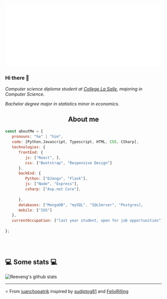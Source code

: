 
<img src="https://github.com/juanchopatrik/juanName/blob/main/svg.svg"/>



### Hi there 👋

<!--
**juanchopatrik/juanchopatrik** is a ✨ _special_ ✨ repository because its `README.md` (this file) appears on your GitHub profile.

Here are some ideas to get you started:

- 🔭 I’m currently working on ...
- 🌱 I’m currently learning ...
- 👯 I’m looking to collaborate on ...
- 🤔 I’m looking for help with ...
- 💬 Ask me about ...
- 📫 How to reach me: ...
- 😄 Pronouns: ...
- ⚡ Fun fact: ...
-->


<p><em>Computer science diploma student at <a href="https://www.lasallecollege.com/business-and-technologies-school/aec-computer-programmer-analyst">College La Salle</a>, majoring in Computer Science. </br>
</em></p>
<p><em>Bachelor degree major in statistics minor in economics. </br>
</em></p>

<h2 align="center">About me</h2>

```javascript
const aboutMe = {
   pronouns: "he" | "him",
   code: [Python,Javascript, Typescript, HTML, CSS, CSharp],
   technologies: {
      frontEnd: {
         js: ["React", ],
         css: ["Bootstrap", "Responsive Design"]
      },
      backEnd: {
         Python: ["DJango", "Flask"],
         js: ["Node", "Express"],
         csharp: ["Asp.net Core"],

      },
      databases: ["MongoDB", "mySQL", "SQLServer", "Postgres],
      mobile: ["IOS"]
   },
   currentOccupation: ["last year student, open for job opportunities"],

};
```
</br></br>
<h2>💻 Some stats 💻</h2>

![Reeveng's github stats](https://github-readme-stats.vercel.app/api?username=juanchopatrik&show_icons=true&title_color=fff&icon_color=79ff97&text_color=9f9f9f&bg_color=151515)

---

⭐️ From [juanchopatrik](https://github.com/juanchopatrik) inspired by [sudiptog81](https://github.com/sudiptog81) and  [FelixRilling](https://github.com/)
